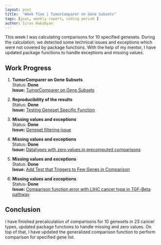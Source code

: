 ```yaml
---
layout: post
title:  "Week five | TumorComparer on Gene Subsets"
tags: [gsoc, weekly report, coding period ]
author: Siras Hakobyan
---
```


This week I was calculating comparisons for 10 specified genesets. During the calculation, we detected some technical issues and exceptions which were not covered by package functions. With the help of my mentor, I have updated package functions to handle exceptions and missing values. 

## Work Progress

1. **TumorComparer on Gene Subsets**   
    Status։ **Done**    
    **Issue:** [TumorComparer on Gene Subsets](https://github.com/sanderlab/tumorcomparer/issues/11)

2. **Reproducibility of the results**   
    Status։ **Done**    
    **Issue:** [Testing Geneset Specific Function](https://github.com/sanderlab/tumorcomparer/issues/13)

2. **Missing values and exceptions**   
    Status։ **Done**    
    **Issue:** [Geneset filtering issue](https://github.com/sanderlab/tumorcomparer/issues/15)

3. **Missing values and exceptions**   
    Status։ **Done**    
    **Issue:** [Datatypes with zero values in precomputed comparisons](https://github.com/sanderlab/tumorcomparer/issues/16)

4. **Missing values and exceptions**   
    Status։ **Done**    
    **Issue:** [Add Test that Triggers to Few Genes in Comparison](https://github.com/sanderlab/tumorcomparer/issues/17)

5. **Missing values and exceptions**   
    Status։ **Done**    
    **Issue:** [Comparison function error with LIHC cancer type in TGF-Beta pathway](https://github.com/sanderlab/tumorcomparer/issues/18)


## Conclusion  

I have finished precalculation of comparisons for 10 genesets in 23 cancer types, updated package functions to handle missing and zero values. On top of that, I have updated the generalized comparison function to perform comparison for specified gene list.
